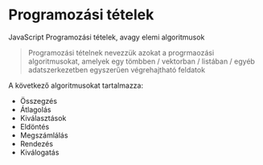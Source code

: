 # Programozási tételek
JavaScript Programozási tételek, avagy elemi algoritmusok
> Programozási tételnek nevezzük azokat a progrmaozási algoritmusokat, amelyek egy tömbben / vektorban / listában / egyéb adatszerkezetben egyszerűen végrehajtható feldatok

A következő algoritmusokat tartalmazza:
- Összegzés
- Átlagolás
- Kiválasztások
- Eldöntés
- Megszámlálás
- Rendezés
- Kiválogatás